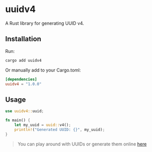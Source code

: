 # uuidv4

A Rust library for generating UUID v4.

## Installation

Run:

```bash
cargo add uuidv4
```

Or manually add to your Cargo.toml:

```toml
[dependencies]
uuidv4 = "1.0.0"
```

## Usage

```rust
use uuidv4::uuid;

fn main() {
    let my_uuid = uuid::v4();
    println!("Generated UUID: {}", my_uuid);
}
```

> You can play around with UUIDs or generate them online [here](https://lotsoftools.com/tools/uuid)
